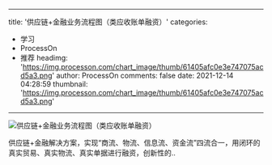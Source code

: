
---
title: '供应链+金融业务流程图（类应收账单融资）'
categories: 
 - 学习
 - ProcessOn
 - 推荐
headimg: 'https://img.processon.com/chart_image/thumb/61405afc0e3e747075acd5a3.png'
author: ProcessOn
comments: false
date: 2021-12-14 04:28:59
thumbnail: 'https://img.processon.com/chart_image/thumb/61405afc0e3e747075acd5a3.png'
---

<div>   
<img class="thumb" alt="供应链+金融业务流程图（类应收账单融资）" src="https://img.processon.com/chart_image/thumb/61405afc0e3e747075acd5a3.png" referrerpolicy="no-referrer">
<p>供应链+金融解决方案，实现“商流、物流、信息流、资金流”四流合一，用闭环的真实贸易、真实物流、真实单据进行融资，创新性的..</p>  
</div>
            